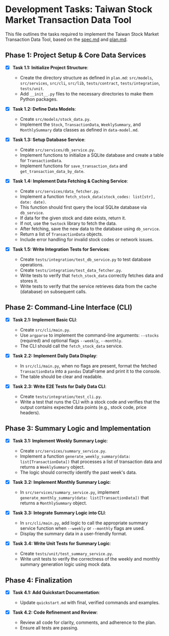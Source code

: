 # Development Tasks: Taiwan Stock Market Transaction Data Tool

This file outlines the tasks required to implement the Taiwan Stock Market Transaction Data Tool, based on the [spec.md](./spec.md) and [plan.md](./plan.md).

## Phase 1: Project Setup & Core Data Services

-   [x] **Task 1.1: Initialize Project Structure**:
    -   Create the directory structure as defined in `plan.md`: `src/models`, `src/services`, `src/cli`, `src/lib`, `tests/contract`, `tests/integration`, `tests/unit`.
    -   Add `__init__.py` files to the necessary directories to make them Python packages.

-   [x] **Task 1.2: Define Data Models**:
    -   Create `src/models/stock_data.py`.
    -   Implement the `Stock`, `TransactionData`, `WeeklySummary`, and `MonthlySummary` data classes as defined in `data-model.md`.

-   [x] **Task 1.3: Setup Database Service**:
    -   Create `src/services/db_service.py`.
    -   Implement functions to initialize a SQLite database and create a table for `TransactionData`.
    -   Implement functions for `save_transaction_data` and `get_transaction_data_by_date`.

-   [x] **Task 1.4: Implement Data Fetching & Caching Service**:
    -   Create `src/services/data_fetcher.py`.
    -   Implement a function `fetch_stock_data(stock_codes: list[str], date: date)`.
    -   This function should first query the local SQLite database via `db_service`.
    -   If data for the given stock and date exists, return it.
    -   If not, use the `twstock` library to fetch the data.
    -   After fetching, save the new data to the database using `db_service`.
    -   Return a list of `TransactionData` objects.
    -   Include error handling for invalid stock codes or network issues.

-   [x] **Task 1.5: Write Integration Tests for Services**:
    -   Create `tests/integration/test_db_service.py` to test database operations.
    -   Create `tests/integration/test_data_fetcher.py`.
    -   Write tests to verify that `fetch_stock_data` correctly fetches data and stores it.
    -   Write tests to verify that the service retrieves data from the cache (database) on subsequent calls.

## Phase 2: Command-Line Interface (CLI)

-   [x] **Task 2.1: Implement Basic CLI**:
    -   Create `src/cli/main.py`.
    -   Use `argparse` to implement the command-line arguments: `--stocks` (required) and optional flags `--weekly`, `--monthly`.
    -   The CLI should call the `fetch_stock_data` service.

-   [x] **Task 2.2: Implement Daily Data Display**:
    -   In `src/cli/main.py`, when no flags are present, format the fetched `TransactionData` into a `pandas` DataFrame and print it to the console.
    -   The table should be clear and readable.

-   [x] **Task 2.3: Write E2E Tests for Daily Data CLI**:
    -   Create `tests/integration/test_cli.py`.
    -   Write a test that runs the CLI with a stock code and verifies that the output contains expected data points (e.g., stock code, price headers).

## Phase 3: Summary Logic and Implementation

-   [x] **Task 3.1: Implement Weekly Summary Logic**:
    -   Create `src/services/summary_service.py`.
    -   Implement a function `generate_weekly_summary(data: list[TransactionData])` that processes a list of transaction data and returns a `WeeklySummary` object.
    -   The logic should correctly identify the past week's data.

-   [x] **Task 3.2: Implement Monthly Summary Logic**:
    -   In `src/services/summary_service.py`, implement `generate_monthly_summary(data: list[TransactionData])` that returns a `MonthlySummary` object.

-   [x] **Task 3.3: Integrate Summary Logic into CLI**:
    -   In `src/cli/main.py`, add logic to call the appropriate summary service function when `--weekly` or `--monthly` flags are used.
    -   Display the summary data in a user-friendly format.

-   [x] **Task 3.4: Write Unit Tests for Summary Logic**:
    -   Create `tests/unit/test_summary_service.py`.
    -   Write unit tests to verify the correctness of the weekly and monthly summary generation logic using mock data.

## Phase 4: Finalization

-   [x] **Task 4.1: Add Quickstart Documentation**:
    -   Update `quickstart.md` with final, verified commands and examples.

-   [x] **Task 4.2: Code Refinement and Review**:
    -   Review all code for clarity, comments, and adherence to the plan.
    -   Ensure all tests are passing.
